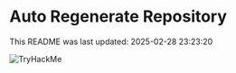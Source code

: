 # Auto Regenerate Repository

This README was last updated: 2025-02-28 23:23:20

 ![TryHackMe](https://tryhackme.com/badge/533634)